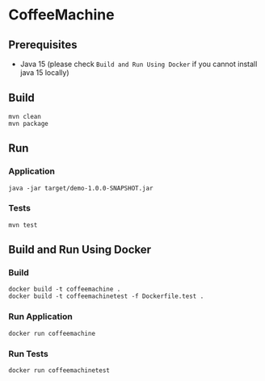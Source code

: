 # CoffeeMachine

## Prerequisites
- Java 15 (please check `Build and Run Using Docker` if you cannot install java 15 locally)

## Build
```shell
mvn clean
mvn package
```

## Run

### Application
```shell
java -jar target/demo-1.0.0-SNAPSHOT.jar
```

### Tests
```shell
mvn test
```


## Build and Run Using Docker

### Build
```shell
docker build -t coffeemachine .
docker build -t coffeemachinetest -f Dockerfile.test .
```

### Run Application
```shell
docker run coffeemachine
```

### Run Tests
```shell
docker run coffeemachinetest
```